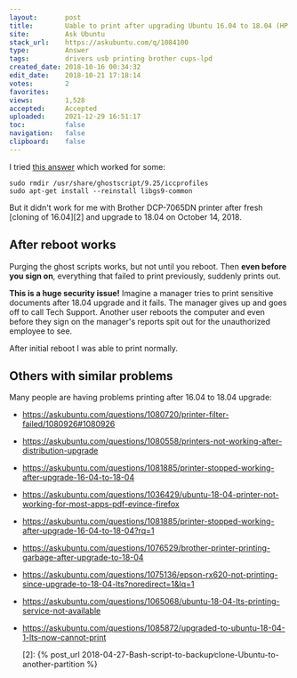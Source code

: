 ```yaml
---
layout:       post
title:        Uable to print after upgrading Ubuntu 16.04 to 18.04 (HP MFC-7470DW)
site:         Ask Ubuntu
stack_url:    https://askubuntu.com/q/1084100
type:         Answer
tags:         drivers usb printing brother cups-lpd
created_date: 2018-10-16 00:34:32
edit_date:    2018-10-21 17:18:14
votes:        2
favorites:    
views:        1,528
accepted:     Accepted
uploaded:     2021-12-29 16:51:17
toc:          false
navigation:   false
clipboard:    false
---
```


I tried [this answer][1] which worked for some:

``` 
sudo rmdir /usr/share/ghostscript/9.25/iccprofiles
sudo apt-get install --reinstall libgs9-common 

```

But it didn't work for me with Brother DCP-7065DN printer after fresh [cloning of 16.04][2] and upgrade to 18.04 on October 14, 2018.

## After reboot works

Purging the ghost scripts works, but not until you reboot. Then **even before you sign on**, everything that failed to print previously, suddenly prints out.

**This is a huge security issue!** Imagine a manager tries to print sensitive documents after 18.04 upgrade and it fails. The manager gives up and goes off to call Tech Support. Another user reboots the computer and even before they sign on the manager's reports spit out for the unauthorized employee to see.

After initial reboot I was able to print normally.

## Others with similar problems

Many people are having problems printing after 16.04 to 18.04 upgrade:

- https://askubuntu.com/questions/1080720/printer-filter-failed/1080926#1080926
- https://askubuntu.com/questions/1080558/printers-not-working-after-distribution-upgrade
- https://askubuntu.com/questions/1081885/printer-stopped-working-after-upgrade-16-04-to-18-04
- https://askubuntu.com/questions/1036429/ubuntu-18-04-printer-not-working-for-most-apps-pdf-evince-firefox
- https://askubuntu.com/questions/1081885/printer-stopped-working-after-upgrade-16-04-to-18-04?rq=1
- https://askubuntu.com/questions/1076529/brother-printer-printing-garbage-after-upgrade-to-18-04
- https://askubuntu.com/questions/1075136/epson-rx620-not-printing-since-upgrade-to-18-04-lts?noredirect=1&lq=1
- https://askubuntu.com/questions/1065068/ubuntu-18-04-lts-printing-service-not-available
- https://askubuntu.com/questions/1085872/upgraded-to-ubuntu-18-04-1-lts-now-cannot-print


  [1]: https://askubuntu.com/questions/1080720/printer-filter-failed/1080926#1080926
  [2]: {% post_url 2018-04-27-Bash-script-to-backup∕clone-Ubuntu-to-another-partition %}
